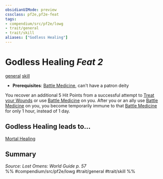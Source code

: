 ```yaml
---
obsidianUIMode: preview
cssclass: pf2e,pf2e-feat
tags:
- compendium/src/pf2e/lowg
- trait/general
- trait/skill
aliases: ["Godless Healing"]
---
```

# Godless Healing  *Feat 2*  
[general](/rules/traits/general.md)  [skill](/rules/traits/skill.md)  

- **Prerequisites**: [Battle Medicine](/compendium/feats/battle-medicine.md), can't have a patron deity

You recover an additional 5 Hit Points from a successful attempt to [Treat your Wounds](/rules/actions/treat-wounds.md) or use [Battle Medicine](/compendium/feats/battle-medicine.md) on you. After you or an ally use [Battle Medicine](/compendium/feats/battle-medicine.md) on you, you become temporarily immune to that [Battle Medicine](/compendium/feats/battle-medicine.md) for only 1 hour, instead of 1 day.

## Godless Healing leads to...

[Mortal Healing](/compendium/feats/mortal-healing-logm.md)

## Summary

*Source: Lost Omens: World Guide p. 57*  
%% #compendium/src/pf2e/lowg #trait/general #trait/skill %%